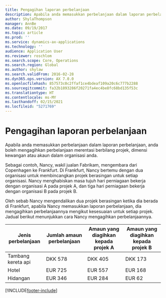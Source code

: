 ```yaml
---
title: Pengagihan laporan perbelanjaan
description: Apabila anda memasukkan perbelanjaan dalam laporan perbelanjaan, anda boleh mengagih perbelanjaan merentasi berbilang projek, entiti sah atau akaun dalam organisasi anda.
author: ShylaThompson
manager: AnnBe
ms.date: 09/19/2017
ms.topic: article
ms.prod: ''
ms.service: dynamics-ax-applications
ms.technology: ''
audience: Application User
ms.reviewer: roschlom
ms.search.scope: Core, Operations
ms.search.region: Global
ms.author: shylaw
ms.search.validFrom: 2016-02-28
ms.dyn365.ops.version: AX 7.0.0
ms.openlocfilehash: 857573c0c2ffaf1ce4bdeaf109a20c6c777b2288
ms.sourcegitcommit: fa32b1893286f20271fa4ec4be8fc68bd135f53c
ms.translationtype: HT
ms.contentlocale: ms-MY
ms.lasthandoff: 02/15/2021
ms.locfileid: "5271769"
---
```

# <a name="expense-report-distributions"></a>Pengagihan laporan perbelanjaan

Apabila anda memasukkan perbelanjaan dalam laporan perbelanjaan, anda boleh mengagihkan perbelanjaan merentasi berbilang projek, dimensi kewangan atau akaun dalam organisasi anda.

Sebagai contoh, Nancy, wakil jualan Fabrikam, mengembara dari Copenhagen ke Frankfurt. Di Frankfurt, Nancy bertemu dengan dua organisasi untuk membincangkan projek berasingan untuk setiap organisasi. Nancy menghabiskan masa tujuh hari perniagaan bekerja dengan organisasi A pada projek A, dan tiga hari perniagaan bekerja dengan organisasi B pada projek B.

Oleh sebab Nancy mengendalikan dua projek berasingan ketika dia berada di Frankfurt, apabila Nancy memasukkan laporan perbelanjaan, dia mengagihkan perbelanjaannya mengikut kesesuaian untuk setiap projek. Jadual berikut menunjukkan cara Nancy mengagihkan perbelanjaannya.


| Jenis perbelanjaan | Jumlah amaun perbelanjaan|Amaun yang diagihkan kepada projek A| Amaun yang diagihkan kepada projek B |
|--------------|---------------------|-------------------------------|---------------------------------|
|Tambang kereta api   |DKK 578              |DKK 405                        |DKK 173                          |
|Hotel         |EUR 725              |EUR 557                        |EUR 168                          |
|Hidangan         |EUR 346              |EUR 284                        |EUR 62                           |



[!INCLUDE[footer-include](../includes/footer-banner.md)]